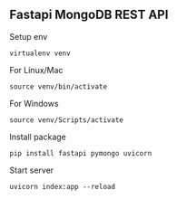 ## Fastapi MongoDB REST API


Setup env
```
virtualenv venv
```
For Linux/Mac
```
source venv/bin/activate
```
For Windows
```
source venv/Scripts/activate
```
Install package
```
pip install fastapi pymongo uvicorn
```
Start server 
```
uvicorn index:app --reload
```

